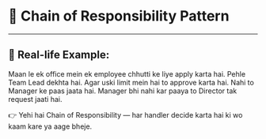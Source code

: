 # 🧠 Chain of Responsibility Pattern 
--- 
## 🔗 Real-life Example:
Maan le ek office mein ek employee chhutti ke liye apply karta hai.
Pehle Team Lead dekhta hai. Agar uski limit mein hai to approve karta hai.
Nahi to Manager ke paas jaata hai.
Manager bhi nahi kar paaya to Director tak request jaati hai.

👉 Yehi hai Chain of Responsibility — har handler decide karta hai ki wo kaam kare ya aage bheje.